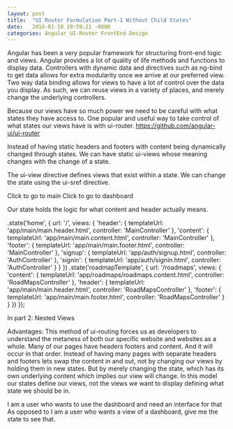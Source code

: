 ```yaml
---
layout: post
title:  "UI Router Formulation Part-1 Without Child States"
date:   2016-01-10 19:59:21 -0800
categories: Angular UI-Router FrontEnd Design 
---
```


Angular has been a very popular framework for structuring front-end logic and views. Angular provides a lot of quality of life methods and functions to display data. Controllers with dynamic data and directives such as ng-bind to get data allows for extra modularity once we arrive at our preferred view. Two way data binding allows for views to have a lot of control over the data you display. As such, we can reuse views in a variety of places, and merely change the underlying controllers.
 
Because our views have so much power we need to be careful with what states they have access to. One popular and useful way to take control of what states our views have is with ui-router.
https://github.com/angular-ui/ui-router

Instead of having static headers and footers with content being dynamically changed through states.
We can have static ui-views whose meaning changes with the change of a state.
 
<!-- <div ui-view="header"></div>
<div ui-view="content"></div>
<div ui-view="footer"></div>
 --> 
The ui-view directive defines views that exist within a state. We can change the state using the ui-sref directive.
 
  <a ui-sref="home">Click to go to main</a>
  <a ui-sref="dashboard">Click to go to dashboard</a>

Our state holds the logic for what content and header actually means.
 
  .state('home', {
    url: '/',
    views: {
      'header': {
        templateUrl: 'app/main/main.header.html',
        controller: 'MainController'
      },
      'content': {
        templateUrl: 'app/main/main.content.html',
        controller: 'MainController'
      },
      'footer': {
        templateUrl: 'app/main/main.footer.html',
        controller: 'MainController'
      },
      'signup': {
        templateUrl: 'app/auth/signup.html',
        controller: 'AuthController'
      },
      'signin': {
        templateUrl: 'app/auth/signin.html',
        controller: 'AuthController'
      }
    }
  })
  .state('roadmapTemplate', {
  url: '/roadmaps',
  views: {
    'content': {
      templateUrl: 'app/roadmaps/roadmaps.content.html',
      controller: 'RoadMapsController'
    },
    'header': {
      templateUrl: 'app/main/main.header.html',
      controller: 'RoadMapsController'
    },
    'footer': {
      templateUrl: 'app/main/main.footer.html',
      controller: 'RoadMapsController'
    }
  }
  })
});

In part 2: Nested Views
 
 
 
 
Advantages:
This method of ui-routing forces us as developers to understand the metaness of both our specific website and websites as a whole. Many of our pages have headers footers and content. And it will occur in that order. Instead of having many pages with separate headers and footers lets swap the content in and out, not by changing our views by holding them in new states. But by merely changing the state, which has its own underlying content which implies our view will change. In this model our states define our views, not the views we want to display defining what state we should be in.
 
I am a user who wants to use the dashboard and need an interface for that
As opposed to
I am a user who wants a view of a dashboard, give me the state to see that.
 


